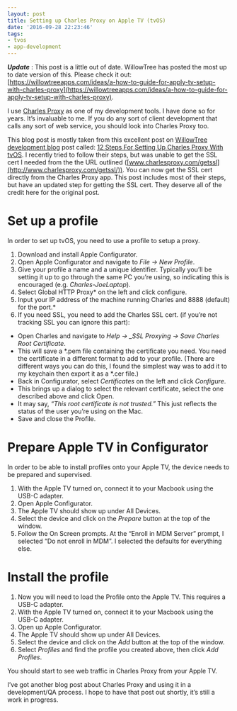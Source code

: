 ```yaml
---
layout: post
title: Setting up Charles Proxy on Apple TV (tvOS)
date: '2016-09-28 22:23:46'
tags:
- tvos
- app-development
---
```


 **_Update_** : This post is a little out of date. WillowTree has posted the most up to date version of this. Please check it out: [https://willowtreeapps.com/ideas/a-how-to-guide-for-apply-tv-setup-with-charles-proxy](https://willowtreeapps.com/ideas/a-how-to-guide-for-apply-tv-setup-with-charles-proxy).

I use [Charles Proxy](https://www.charlesproxy.com/) as one of my development tools. I have done so for years. It’s invaluable to me. If you do any sort of client development that calls any sort of web service, you should look into Charles Proxy too.

This blog post is mostly taken from this excellent post on [WillowTree development blog](http://willowtreeapps.com/category/development-blog/) post called: [12 Steps For Setting Up Charles Proxy With tvOS](http://willowtreeapps.com/blog/12-steps-for-setting-up-charles-proxy-with-tvos/). I recently tried to follow their steps, but was unable to get the SSL cert I needed from the the URL outlined ([www.charlesproxy.com/getssl](http://www.charlesproxy.com/getssl/)). You can now get the SSL cert directly from the Charles Proxy app. This post includes most of their steps, but have an updated step for getting the SSL cert. They deserve all of the credit here for the original post.

# Set up a profile

In order to set up tvOS, you need to use a profile to setup a proxy.

1. Download and install Apple Configurator.
2. Open Apple Configurator and navigate to _File -\> New Profile_.
3. Give your profile a name and a unique identifier. Typically you’ll be setting it up to go through the same PC you’re using, so indicating this is encouraged (e.g. _Charles-JoeLaptop_).
4. Select Global HTTP Proxy\* on the left and click configure.
5. Input your IP address of the machine running Charles and 8888 (default) for the port.\*
6. If you need SSL, you need to add the Charles SSL cert. (if you’re not tracking SSL you can ignore this part):

- Open Charles and navigate to _Help -\> \_SSL Proxying -\> Save Charles Root Certificate_.
- This will save a \*.pem file containing the certificate you need. You need the certificate in a different format to add to your profile. (There are different ways you can do this, I found the simplest way was to add it to my keychain then export it as a \*.cer file.)
- Back in Configurator, select _Certificates_ on the left and click _Configure_.
- This brings up a dialog to select the relevant certificate, select the one described above and click Open.
- It may say, _“This root certificate is not trusted.”_ This just reflects the status of the user you’re using on the Mac.
- Save and close the Profile.

# Prepare Apple TV in Configurator

In order to be able to install profiles onto your Apple TV, the device needs to be prepared and supervised.

1. With the Apple TV turned on, connect it to your Macbook using the USB-C adapter.
2. Open Apple Configurator.
3. The Apple TV should show up under All Devices.
4. Select the device and click on the _Prepare_ button at the top of the window.
5. Follow the On Screen prompts. At the “Enroll in MDM Server” prompt, I selected “Do not enroll in MDM”. I selected the defaults for everything else.

# Install the profile

1. Now you will need to load the Profile onto the Apple TV. This requires a USB-C adapter.
2. With the Apple TV turned on, connect it to your Macbook using the USB-C adapter.
3. Open up Apple Configurator.
4. The Apple TV should show up under All Devices.
5. Select the device and click on the _Add_ button at the top of the window.
6. Select _Profiles_ and find the profile you created above, then click _Add Profiles_.

You should start to see web traffic in Charles Proxy from your Apple TV.

I’ve got another blog post about Charles Proxy and using it in a development/QA process. I hope to have that post out shortly, it’s still a work in progress.

